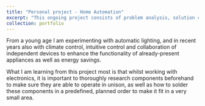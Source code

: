 ```yaml
---
title: "Personal project - Home Automation"
excerpt: "This ongoing project consists of problem analysis, solution creation and evaluation.<br/><img src='/images/500x300.png'>"
collection: portfolio
---
```


From a young age I am experimenting with automatic lighting, and in recent years also with climate control, intuitive control and collaboration of independent devices to enhance the functionality of already-present appliances as well as energy savings.

What I am learning from this project most is that whilst working with electronics, it is important to thoroughly research components beforehand to make sure they are able to operate in unison, as well as how to solder these components in a predefined, planned order to make it fit in a very small area.
